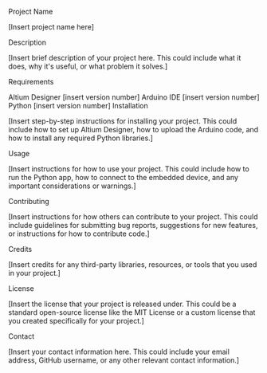 Project Name

[Insert project name here]

Description

[Insert brief description of your project here. This could include what it does, why it's useful, or what problem it solves.]

Requirements

Altium Designer [insert version number]
Arduino IDE [insert version number]
Python [insert version number]
Installation

[Insert step-by-step instructions for installing your project. This could include how to set up Altium Designer, how to upload the Arduino code, and how to install any required Python libraries.]

Usage

[Insert instructions for how to use your project. This could include how to run the Python app, how to connect to the embedded device, and any important considerations or warnings.]

Contributing

[Insert instructions for how others can contribute to your project. This could include guidelines for submitting bug reports, suggestions for new features, or instructions for how to contribute code.]

Credits

[Insert credits for any third-party libraries, resources, or tools that you used in your project.]

License

[Insert the license that your project is released under. This could be a standard open-source license like the MIT License or a custom license that you created specifically for your project.]

Contact

[Insert your contact information here. This could include your email address, GitHub username, or any other relevant contact information.]

